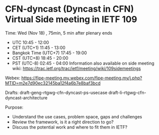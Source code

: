 # CFN-dyncast (Dyncast in CFN) Virtual Side meeting in IETF 109

Time: 
Wed (Nov 18) , 75min, 5 min after plenary ends
  - UTC 10:45 - 12:00
  - CET (UTC+1) 11:45 - 13:00
  - Bangkok Time (UTC+7) 17:45 - 19:00
  - CST (UTC+8) 18:45 - 20:00
  - PST (UTC-8) 02:45 - 04:00
Information also available on side meeting wiki: https://trac.ietf.org/trac/ietf/meeting/wiki/109sidemeetings

Webex: https://fipe-meeting.my.webex.com/fipe-meeting.my/j.php?MTID=m2e7d90ec32145ba12f4a6b7e8baf3bcd

Drafts:
  draft-geng-rtgwg-cfn-dyncast-ps-usecase
  draft-li-rtgwg-cfn-dyncast-architecture 

Purpose:
- Understand the use cases, problem space, gaps and challenges
- Review the framework, is it a right direction to go? 
- Discuss the potential work and where to fit them in IETF?

